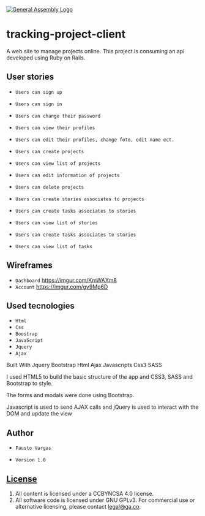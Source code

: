 [![General Assembly Logo](https://camo.githubusercontent.com/1a91b05b8f4d44b5bbfb83abac2b0996d8e26c92/687474703a2f2f692e696d6775722e636f6d2f6b6538555354712e706e67)](https://generalassemb.ly/education/web-development-immersive)

# tracking-project-client
A web site to manage projects online.
This project is consuming an api developed using Ruby on Rails.
## User stories

- `Users can sign up`
- `Users can sign in`
- `Users can change their password`
- `Users can view their profiles`
- `Users can edit their profiles, change foto, edit name ect.`

- `Users can create projects`
- `Users can view list of projects`
- `Users can edit information of projects`
- `Users can delete projects`
- `Users can create stories associates to projects`
- `Users can create tasks associates to stories`
- `Users can view list of stories`
- `Users can create tasks associates to stories`
- `Users can view list of tasks`

## Wireframes

- `Dashboard` https://imgur.com/KmWAXm8 
- `Account` https://imgur.com/gv9Mp6D

## Used tecnologies

- `Html`
- `Css`
- `Boostrap`
- `JavaScript`
- `Jquery`
- `Ajax`

Built With Jquery Bootstrap Html Ajax Javascripts Css3 SASS

I used HTML5 to build the basic structure of the app and CSS3, SASS and Bootstrap to style.

The forms and modals were done using Bootstrap.

Javascript is used to send AJAX calls and jQuery is used to interact with the DOM and update the view 

## Author

- `Fausto Vargas`

- `Version 1.0`

## [License](LICENSE)

1. All content is licensed under a CC­BY­NC­SA 4.0 license.
1. All software code is licensed under GNU GPLv3. For commercial use or
    alternative licensing, please contact legal@ga.co.

